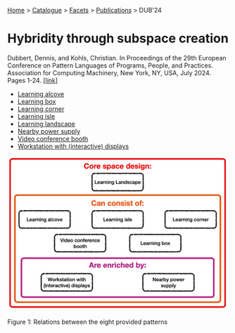 [Home](../../../../README.md) > [Catalogue](../../../../Patterns_catalogue.md) > [Facets](../../facets.md) > [Publications](../publications.md) > DUB'24
# Hybridity through subspace creation

Dubbert, Dennis, and Kohls, Christian. In Proceedings of the 29th European Conference on Pattern Languages of Programs, People, and Practices. Association for Computing Machinery, New York, NY, USA, July 2024. Pages 1-24. [[link]](https://doi.org/10.1145/3698322.3698331)

- [Learning alcove](../../../Learning_alcove.md)
- [Learning box](../../../Learning_box.md)
- [Learning corner](../../../Learning_corner.md)
- [Learning isle](../../../Learning_isle.md)
- [Learning landscape](../../../Learning_landscape.md)
- [Nearby power supply](../../../Nearby_power_supply.md)
- [Video conference booth](../../../Video_conference_booth.md)
- [Workstation with (interactive) displays](../../../Workstation_with_interactive_displays.md)

![Relations between the eight provided patterns](https://github.com/ReliSA/STePSEnHECs-PaCt/blob/main/catalogue/facets/publications/dub24/fig-all.png "Relations between the eight provided patterns")

Figure 1: Relations between the eight provided patterns
